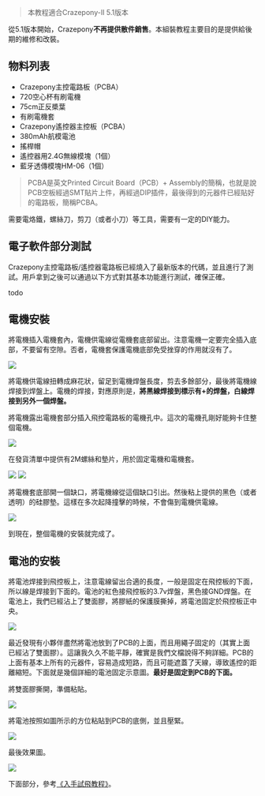 
> 本教程適合Crazepony-II 5.1版本

從5.1版本開始，Crazepony**不再提供散件銷售**。本組裝教程主要目的是提供給後期的維修和改裝。

## 物料列表

* Crazepony主控電路板（PCBA）
* 720空心杯有刷電機
* 75cm正反槳葉
* 有刷電機套
* Crazepony遙控器主控板（PCBA）
* 380mAh航模電池
* 搖桿帽
* 遙控器用2.4G無線模塊（1個）
* 藍牙透傳模塊HM-06（1個）

> PCBA是英文Printed Circuit Board（PCB）+ Assembly的簡稱，也就是說PCB空板經過SMT貼片上件，再經過DIP插件，最後得到的元器件已經貼好的電路板，簡稱PCBA。

需要電烙鐵，螺絲刀，剪刀（或者小刀）等工具，需要有一定的DIY能力。

## 電子軟件部分測試
Crazepony主控電路板/遙控器電路板已經燒入了最新版本的代碼，並且進行了測試。用戶拿到之後可以通過以下方式對其基本功能進行測試，確保正確。

todo

## 電機安裝
將電機插入電機套內，電機供電線從電機套底部留出。注意電機一定要完全插入底部，不要留有空隙。否者，電機套保護電機底部免受挫穿的作用就沒有了。

![](/assets/img/assemble-5-0-1.jpg)

將電機供電線扭轉成麻花狀，留足到電機焊盤長度，剪去多餘部分，最後將電機線焊接到焊盤上。電機的焊接，對應原則是，**將黑線焊接到標示有+的焊盤，白線焊接到另外一個焊盤。**

將電機露出電機套部分插入飛控電路板的電機孔中。這次的電機孔剛好能夠卡住整個電機。

![](/assets/img/assemble-5-0-2.jpg)

在發貨清單中提供有2M螺絲和墊片，用於固定電機和電機套。

![](/assets/img/assemble-5-1-0.jpg)
![](/assets/img/assemble-5-1-1.jpg)

將電機套底部開一個缺口，將電機線從這個缺口引出。然後粘上提供的黑色（或者透明）的硅膠墊。這樣在多次起降撞擊的時候，不會傷到電機供電線。

![](/assets/img/assemble-3.jpg)

到現在，整個電機的安裝就完成了。

## 電池的安裝
將電池焊接到飛控板上，注意電線留出合適的長度，一般是固定在飛控板的下面，所以線是焊接到下面的。電池的紅色接飛控板的3.7v焊盤，黑色接GND焊盤。在電池上，我們已經沾上了雙面膠，將膠紙的保護膜撕掉，將電池固定於飛控板正中央。

![](/assets/img/assemble-10.jpg)

最近發現有小夥伴盡然將電池放到了PCB的上面，而且用繩子固定的（其實上面已經沾了雙面膠）。這讓我久久不能平靜，確實是我們文檔說得不夠詳細。PCB的上面有基本上所有的元器件，容易造成短路，而且可能遮蓋了天線，導致遙控的距離縮短。下面就是幾個詳細的電池固定示意圖。**最好是固定到PCB的下面。**

將雙面膠撕開，準備粘貼。

![](/assets/img/assemble-12.jpg)

將電池按照如圖所示的方位粘貼到PCB的底側，並且壓緊。

![](/assets/img/assemble-13.jpg)

最後效果圖。

![](/assets/img/assemble-11.jpg)

下面部分，參考[《入手試飛教程》](./user-guide.html)。
